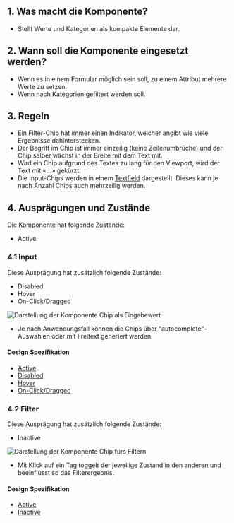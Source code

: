 ## 1. Was macht die Komponente?
* Stellt Werte und Kategorien als kompakte Elemente dar.


## 2. Wann soll die Komponente eingesetzt werden?
* Wenn es in einem Formular möglich sein soll, zu einem Attribut mehrere Werte zu setzen.
* Wenn nach Kategorien gefiltert werden soll.


## 3. Regeln
* Ein Filter-Chip hat immer einen Indikator, welcher angibt wie viele Ergebnisse dahinterstecken.
* Der Begriff im Chip ist immer einzeilig (keine Zeilenumbrüche) und der Chip selber wächst in der Breite mit dem Text mit.
* Wird ein Chip aufgrund des Textes zu lang für den Viewport, wird der Text mit «...» gekürzt.
* Die Input-Chips werden in einem [Textfield](https://digital.sbb.ch/de/webapps/components/textfiled) dargestellt. Dieses kann je nach Anzahl Chips auch mehrzeilig werden.


## 4. Ausprägungen und Zustände
Die Komponente hat folgende Zustände:
* Active

### 4.1 Input
Diese Ausprägung hat zusätzlich folgende Zustände:
* Disabled
* Hover
* On-Click/Dragged

![Darstellung der Komponente Chip als Eingabewert](https://raw.githubusercontent.com/sbb-design-systems/sbb-design-system/master/webapp/components/chip/images/chip_input.png 'class: image')

* Je nach Anwendungsfall können die Chips über "autocomplete"-Auswahlen oder mit Freitext generiert werden.

#### Design Spezifikation
* [Active](https://sbb.invisionapp.com/d/main#/console/17140415/355318411/inspect)
* [Disabled](https://sbb.invisionapp.com/d/main#/console/17140415/355318412/inspect)
* [Hover](https://sbb.invisionapp.com/d/main#/console/17140415/355318413/inspect)
* [On-Click/Dragged](https://sbb.invisionapp.com/d/main#/console/17140415/355318414/inspect)

### 4.2 Filter
Diese Ausprägung hat zusätzlich folgende Zustände:
* Inactive

![Darstellung der Komponente Chip fürs Filtern](https://raw.githubusercontent.com/sbb-design-systems/sbb-design-system/master/webapp/components/chip/images/chip_filter.png 'class: image')

* Mit Klick auf ein Tag toggelt der jeweilige Zustand in den anderen und beeinflusst so das Filterergebnis.

#### Design Spezifikation
* [Active](https://sbb.invisionapp.com/d/main#/console/17140415/355318415/inspect)
* [Inactive](https://sbb.invisionapp.com/d/main#/console/17140415/355318416/inspect)
